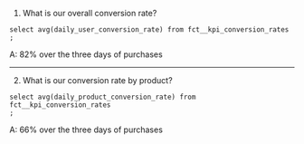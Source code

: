 1. What is our overall conversion rate?

```
select avg(daily_user_conversion_rate) from fct__kpi_conversion_rates
;
```

A: 82% over the three days of purchases

------------------------

2. What is our conversion rate by product?

```
select avg(daily_product_conversion_rate) from fct__kpi_conversion_rates
;
```

A: 66% over the three days of purchases
